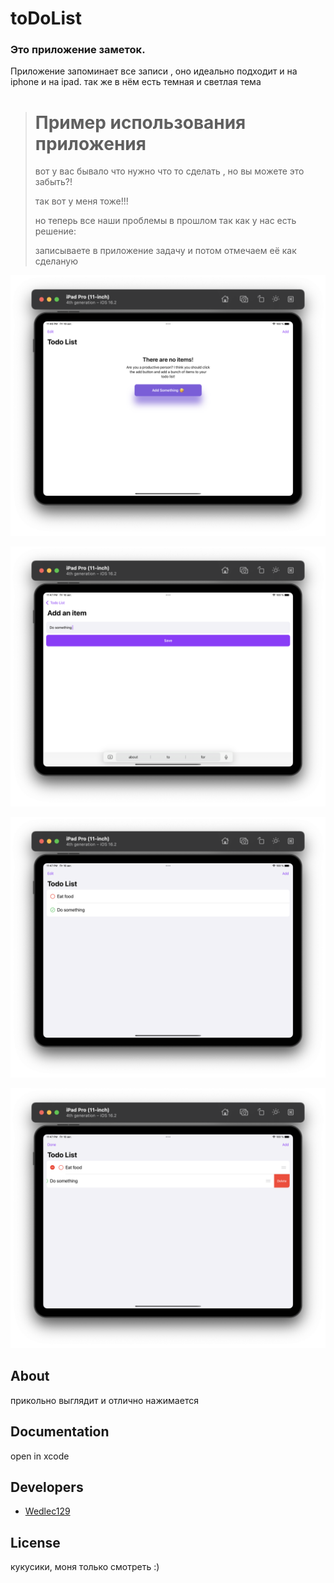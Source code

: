 # toDoList



### Это приложение заметок.
Приложение запоминает все записи , оно идеально подходит и на iphone и на ipad. так же в нём есть темная и светлая тема


> # Пример использования приложения
> вот у вас бывало что нужно что то сделать , но вы можете это забыть?!
> 
> так вот у меня тоже!!!
>
> но теперь все наши проблемы в прошлом так как у нас есть решение:
>
> записываете в приложение задачу и потом отмечаем её как сделаную
> 
> 
> 


<p align="center">
      <img src="https://github.com/Wedlec129/toDoList/blob/main/image/1.png" width="726">
</p>

<p align="center">
      <img src="https://github.com/Wedlec129/toDoList/blob/main/image/2.png" width="726">
</p>

<p align="center">
      <img src="https://github.com/Wedlec129/toDoList/blob/main/image/3.png" width="726">
</p>

<p align="center">
      <img src="https://github.com/Wedlec129/toDoList/blob/main/image/4.png" width="726">
</p>





## About
прикольно выглядит и отлично нажимается

## Documentation
open in xcode 

## Developers
- [Wedlec129](https://github.com/Wedlec129)

## License
кукусики, моня только смотреть :)

